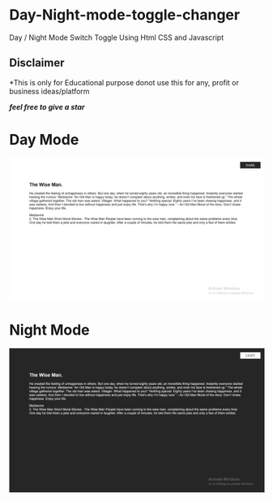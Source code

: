 # Day-Night-mode-toggle-changer
Day / Night Mode Switch Toggle Using Html CSS and Javascript

## Disclaimer 
*This is only for Educational purpose donot use this for any, profit or business ideas/platform

***feel free to give a star***

# Day Mode
<img src="day.png" align="center">

# Night Mode
<img src="night.png" align="center">
